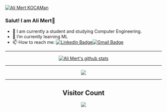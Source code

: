 
[![Ali Mert KOCAMan](https://user-images.githubusercontent.com/74821442/184604888-f904ece3-637f-4c45-b197-3b6c67d2ab6d.gif)](https://www.linkedin.com/in/alimertkocaman/)


### Salut! I am Ali Mert👋

- 🔭 I am currently a student and studying Computer Engineering.
- 🌱 I’m currently learning ML
- 📫 How to reach me: [![Linkedin Badge](https://img.shields.io/badge/-alimertkocaman-blue?style=flat-square&logo=Linkedin&logoColor=white&link=https://www.linkedin.com/in/alimertkocaman/)](https://www.linkedin.com/in/alimertkocaman/)[![Gmail Badge](https://img.shields.io/badge/-alimert3215@gmail.com-c14438?style=flat-square&logo=Gmail&logoColor=white&link=mailto:alimert3215@gmail.com)](mailto:alimert3215@gmail.com)

<hr/>

<p align = 'center'><a href="https://github.com/alimert2209/" target="_blank"><img align="center" src="https://github-readme-stats.vercel.app/api?username=alimert2209&show_icons=true&include_all_commits=true&theme=dark&hide_border=false" alt="Ali Mert's github stats" /></a></p>

<hr/>

<p align = 'center'><a href="https://github.com/alimert2209/" target="_blank"><img align="center" src="https://github-readme-stats.vercel.app/api/top-langs/?username=alimert2209&layout=compact&theme=dark&hide_border=false" /></a></p>


<hr/>

<h2 align='center'>Visitor Count</h2>
<p align = 'center'><img src="https://profile-counter.glitch.me/alimert2209/count.svg"/></p>
